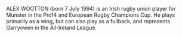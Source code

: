 ALEX WOOTTON (born 7 July 1994) is an Irish rugby union player for Munster in the Pro14 and European Rugby Champions Cup. He plays primarily as a wing, but can also play as a fullback, and represents Garryowen in the All-Ireland League.
